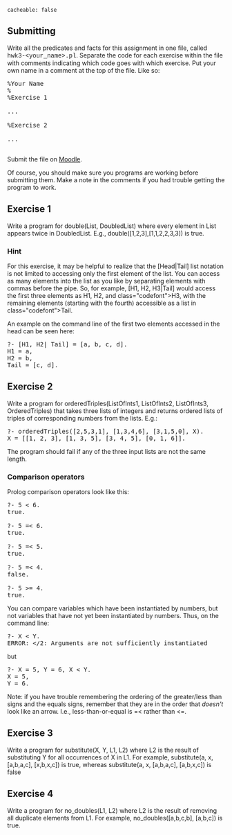 ```
cacheable: false
```

## Submitting

Write all the predicates and facts for this assignment in one file, called
<span style="font-family: 'Courier New', Courier, 'Lucida Sans Typewriter', 'Lucida Typewriter', monospace;">hwk3-&lt;your_name&gt;.pl</span>. Separate the code for each exercise within the file with comments indicating which code goes with which exercise. Put your own name in a comment at the top of the file. Like so:

<pre>%Your Name
%
%Exercise 1

...

%Exercise 2

...

</pre>

Submit the file on [Moodle](https://moodle.pugetsound.edu/moodle/mod/assign/view.php?id=308695).

Of course, you should make sure you programs are working before submitting them.
Make a note in the comments if you had trouble getting the program to work.


## Exercise 1

Write a program for <span class="codefont">double(List, DoubledList)</span> where every element in
<span class="codefont">List</span> appears twice in <span class="codefont">DoubledList</span>. E.g., <span class="codefont">double([1,2,3],[1,1,2,2,3,3])</span> is true.

### Hint  

For this exercise, it may be helpful to realize that the <span class="codefont">[Head|Tail]</span> list notation is not limited to accessing only the first element of the list. You can access as many elements into the list as you like by separating elements with commas before the pipe. So, for example, <span class="codefont">[H1, H2, H3|Tail]</span> would access the first three elements as <span class="codefont">H1</span>,  <span class="codefont">H2</span>, and class="codefont">H3</span>, with the remaining elements (starting with the fourth) accessible as a list in class="codefont">Tail</span>.

An example on the command line of the first two elements accessed in the head can be seen here:

<pre>
?- [H1, H2| Tail] = [a, b, c, d].
H1 = a,
H2 = b,
Tail = [c, d].
</pre>

## Exercise 2

<!--
Write a program for <span class="codefont">sum(ListOfIntegers, Sum)</span> which holds if  
<span class="codefont">Sum</span> is the sum of the
<span class="codefont">ListOfIntegers</span>. Refer to the comment above about arithmetic.
-->

Write a program for <span class="codefont">orderedTriples(ListOfInts1, ListOfInts2, ListOfInts3, OrderedTriples)</span> that takes three lists of integers and returns ordered lists of triples of corresponding numbers from the lists. E.g.:

<pre>?- orderedTriples([2,5,3,1], [1,3,4,6], [3,1,5,0], X).
X = [[1, 2, 3], [1, 3, 5], [3, 4, 5], [0, 1, 6]].</pre>

The program should fail if any of the three input lists are not the same length.

### Comparison operators

Prolog comparison operators look like this:

<pre>
?- 5 < 6.
true.

?- 5 =< 6.
true.

?- 5 =< 5.
true.

?- 5 =< 4.
false.

?- 5 >= 4.
true.
</pre>

You can compare variables which have been instantiated by numbers, but not variables that have not yet been instantiated by numbers. Thus, on the command line:

<pre>
?- X < Y.
ERROR: &lt;/2: Arguments are not sufficiently instantiated
</pre>

but

<pre>
?- X = 5, Y = 6, X < Y.
X = 5,
Y = 6.
</pre>

Note: if you have trouble remembering the ordering of the greater/less than signs and the equals signs, remember that they are in the order that
<em>doesn't</em> look like an arrow. I.e., less-than-or-equal is <span class="codefont">=<</span> rather than <span class="codefont"><=</span>.


## Exercise 3

Write a program for <span class="codefont">substitute(X, Y, L1, L2)</span> where
<span class="codefont">L2</span> is the result of substituting Y for all occurrences of
X in L1. For example, <span class="codefont">substitute(a, x, [a,b,a,c], [x,b,x,c])</span>
 is true, whereas  <span class="codefont">substitute(a, x, [a,b,a,c], [a,b,x,c])</span> is
  false

## Exercise 4

Write a program for <span class="codefont">no_doubles(L1, L2)</span> where <span class="codefont">L2</span> is the result of removing all duplicate elements from
<span class="codefont">L1</span>. For example,
<span class="codefont">no_doubles([a,b,c,b], [a,b,c])</span> is true.
